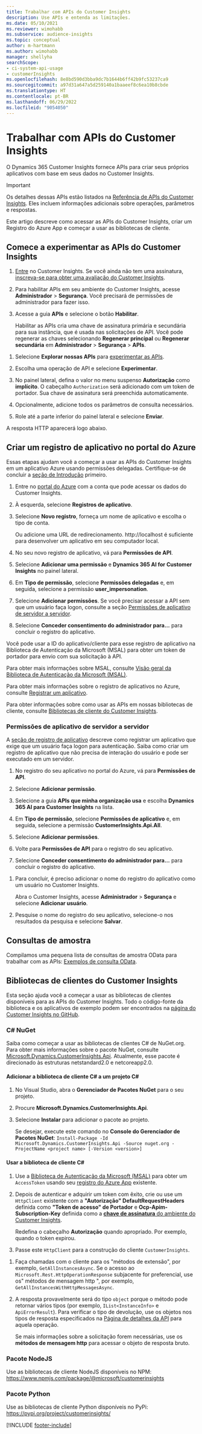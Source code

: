 ```yaml
---
title: Trabalhar com APIs do Customer Insights
description: Use APIs e entenda as limitações.
ms.date: 05/10/2021
ms.reviewer: wimohabb
ms.subservice: audience-insights
ms.topic: conceptual
author: m-hartmann
ms.author: wimohabb
manager: shellyha
searchScope:
- ci-system-api-usage
- customerInsights
ms.openlocfilehash: 8e8bd590d3bba9dc7b1644b6ff42b9fc53237ca9
ms.sourcegitcommit: a97d31a647a5d259140a1baaeef8c6ea10b8cbde
ms.translationtype: HT
ms.contentlocale: pt-BR
ms.lasthandoff: 06/29/2022
ms.locfileid: "9054050"
---
```

# <a name="work-with-customer-insights-apis"></a>Trabalhar com APIs do Customer Insights

O Dynamics 365 Customer Insights fornece APIs para criar seus próprios aplicativos com base em seus dados no Customer Insights.

> [!IMPORTANT]
> Os detalhes dessas APIs estão listados na [Referência de APIs do Customer Insights](https://developer.ci.ai.dynamics.com/api-details#api=CustomerInsights). Eles incluem informações adicionais sobre operações, parâmetros e respostas.

Este artigo descreve como acessar as APIs do Customer Insights, criar um Registro do Azure App e começar a usar as bibliotecas de cliente.

## <a name="get-started-trying-the-customer-insights-apis"></a>Comece a experimentar as APIs do Customer Insights

1. [Entre](https://home.ci.ai.dynamics.com) no Customer Insights. Se você ainda não tem uma assinatura, [inscreva-se para obter uma avaliação do Customer Insights](https://aka.ms/tryci).

1. Para habilitar APIs em seu ambiente do Customer Insights, acesse **Administrador** > **Segurança**. Você precisará de permissões de administrador para fazer isso.

1. Acesse a guia **APIs** e selecione o botão **Habilitar**.    
 
   Habilitar as APIs cria uma chave de assinatura primária e secundária para sua instância, que é usada nas solicitações de API. Você pode regenerar as chaves selecionando **Regenerar principal** ou **Regenerar secundária** em **Administrador** > **Segurança** > **APIs**.

<!--  :::image type="content" source="media/enable-apis.gif" alt-text="Enable Customer Insights APIs."::: -->

1. Selecione **Explorar nossas APIs** para [experimentar as APIs](https://developer.ci.ai.dynamics.com/api-details#api=CustomerInsights&operation=Get-all-instances).

1. Escolha uma operação de API e selecione **Experimentar**.

1. No painel lateral, defina o valor no menu suspenso **Autorização** como **implícito**. O cabeçalho `Authorization` será adicionado com um token de portador. Sua chave de assinatura será preenchida automaticamente.
  
1. Opcionalmente, adicione todos os parâmetros de consulta necessários.

1. Role até a parte inferior do painel lateral e selecione **Enviar**.

A resposta HTTP aparecerá logo abaixo.

<!--   :::image type="content" source="media/try-apis.gif" alt-text="How to test the APIs."::: -->

## <a name="create-a-new-app-registration-in-the-azure-portal"></a>Criar um registro de aplicativo no portal do Azure

Essas etapas ajudam você a começar a usar as APIs do Customer Insights em um aplicativo Azure usando permissões delegadas. Certifique-se de concluir a [seção de Introdução](#get-started-trying-the-customer-insights-apis) primeiro.

1. Entre no [portal do Azure](https://portal.azure.com) com a conta que pode acessar os dados do Customer Insights.

1. À esquerda, selecione **Registros de aplicativo**.

1. Selecione **Novo registro**, forneça um nome de aplicativo e escolha o tipo de conta.

   Ou adicione uma URL de redirecionamento. http://localhost é suficiente para desenvolver um aplicativo em seu computador local.

1. No seu novo registro de aplicativo, vá para **Permissões de API**.

1. Selecione **Adicionar uma permissão** e **Dynamics 365 AI for Customer Insights** no painel lateral.

1. Em **Tipo de permissão**, selecione **Permissões delegadas** e, em seguida, selecione a permissão **user_impersonation**.

1. Selecione **Adicionar permissões**. Se você precisar acessar a API sem que um usuário faça logon, consulte a seção [Permissões de aplicativo de servidor a servidor](#server-to-server-application-permissions).

1. Selecione **Conceder consentimento do administrador para...** para concluir o registro do aplicativo.

Você pode usar a ID do aplicativo/cliente para esse registro de aplicativo na Biblioteca de Autenticação da Microsoft (MSAL) para obter um token de portador para envio com sua solicitação à API.

<!-- :::image type="content" source="media/grant-admin-consent.gif" alt-text="How to grant admin consent."::: -->

Para obter mais informações sobre MSAL, consulte [Visão geral da Biblioteca de Autenticação da Microsoft (MSAL)](/azure/active-directory/develop/msal-overview).

Para obter mais informações sobre o registro de aplicativos no Azure, consulte [Registrar um aplicativo](/graph/auth-register-app-v2).

Para obter informações sobre como usar as APIs em nossas bibliotecas de cliente, consulte [Bibliotecas de cliente do Customer Insights](#customer-insights-client-libraries).

### <a name="server-to-server-application-permissions"></a>Permissões de aplicativo de servidor a servidor

A [seção de registro de aplicativo](#create-a-new-app-registration-in-the-azure-portal) descreve como registrar um aplicativo que exige que um usuário faça logon para autenticação. Saiba como criar um registro de aplicativo que não precisa de interação do usuário e pode ser executado em um servidor.

1. No registro do seu aplicativo no portal do Azure, vá para **Permissões de API**.

1. Selecione **Adicionar permissão**. 

1. Selecione a guia **APIs que minha organização usa** e escolha **Dynamics 365 AI para Customer Insights** na lista. 

1. Em **Tipo de permissão**, selecione **Permissões de aplicativo** e, em seguida, selecione a permissão **CustomerInsights.Api.All**.

1. Selecione **Adicionar permissões**.

1. Volte para **Permissões de API** para o registro do seu aplicativo.

1. Selecione **Conceder consentimento do administrador para...** para concluir o registro do aplicativo.

 <!--  :::image type="content" source="media/grant-admin-consent.gif" alt-text="How to grant admin consent."::: -->

1. Para concluir, é preciso adicionar o nome do registro do aplicativo como um usuário no Customer Insights.  
   
   Abra o Customer Insights, acesse **Administrador** > **Segurança** e selecione **Adicionar usuário**.

1. Pesquise o nome do registro do seu aplicativo, selecione-o nos resultados da pesquisa e selecione **Salvar**.

## <a name="sample-queries"></a>Consultas de amostra

Compilamos uma pequena lista de consultas de amostra OData para trabalhar com as APIs: [Exemplos de consulta OData](odata-examples.md).

## <a name="customer-insights-client-libraries"></a>Bibliotecas de clientes do Customer Insights

Esta seção ajuda você a começar a usar as bibliotecas de clientes disponíveis para as APIs do Customer Insights. Todo o código-fonte da biblioteca e os aplicativos de exemplo podem ser encontrados na [página do Customer Insights no GitHub](https://github.com/microsoft/Dynamics365-CustomerInsights-Client-Libraries). 

### <a name="c-nuget"></a>C# NuGet

Saiba como começar a usar as bibliotecas de clientes C# de NuGet.org. Para obter mais informações sobre o pacote NuGet, consulte [Microsoft.Dynamics.CustomerInsights.Api](https://www.nuget.org/packages/Microsoft.Dynamics.CustomerInsights.Api/). Atualmente, esse pacote é direcionado às estruturas netstandard2.0 e netcoreapp2.0.

#### <a name="add-the-c-client-library-to-a-c-project"></a>Adicionar a biblioteca de cliente C# a um projeto C#

1. No Visual Studio, abra o **Gerenciador de Pacotes NuGet** para o seu projeto.

1. Procure **Microsoft.Dynamics.CustomerInsights.Api**.

1. Selecione **Instalar** para adicionar o pacote ao projeto.
 
   Se desejar, execute este comando no **Console do Gerenciador de Pacotes NuGet**: `Install-Package -Id Microsoft.Dynamics.CustomerInsights.Api -Source nuget.org -ProjectName <project name> [-Version <version>]`

 <!--  :::image type="content" source="media/visual-studio-nuget-package.gif" alt-text="Add NuGet package to Visual Studio project."::: -->

#### <a name="use-the-c-client-library"></a>Usar a biblioteca de cliente C#

1. Use a [Biblioteca de Autenticação da Microsoft (MSAL)](/azure/active-directory/develop/msal-overview) para obter um `AccessToken` usando seu [registro do Azure App](#create-a-new-app-registration-in-the-azure-portal) existente.

1. Depois de autenticar e adquirir um token com êxito, crie ou use um `HttpClient` existente com a **"Autorização" DefaultRequestHeaders** definida como **"Token de acesso" de Portador** e **Ocp-Apim-Subscription-Key** definida como a [**chave de assinatura** do ambiente do Customer Insights](#get-started-trying-the-customer-insights-apis).   
 
   Redefina o cabeçalho **Autorização** quando apropriado. Por exemplo, quando o token expirou.

1. Passe este `HttpClient` para a construção do cliente `CustomerInsights`.

<!--   :::image type="content" source="media/httpclient-sample.png" alt-text="Sample of httpclient."::: -->

1. Faça chamadas com o cliente para os "métodos de extensão", por exemplo, `GetAllInstancesAsync`. Se o acesso ao `Microsoft.Rest.HttpOperationResponse` subjacente for preferencial, use os" métodos de mensagem http ", por exemplo, `GetAllInstancesWithHttpMessagesAsync`.

1. A resposta provavelmente será do tipo `object` porque o método pode retornar vários tipos (por exemplo, `IList<InstanceInfo>` e `ApiErrorResult`). Para verificar o tipo de devolução, use os objetos nos tipos de resposta especificados na [Página de detalhes da API](https://developer.ci.ai.dynamics.com/api-details#api=CustomerInsights) para aquela operação.    
   
   Se mais informações sobre a solicitação forem necessárias, use os **métodos de mensagem http** para acessar o objeto de resposta bruto.

### <a name="nodejs-package"></a>Pacote NodeJS

Use as bibliotecas de cliente NodeJS disponíveis no NPM: https://www.npmjs.com/package/@microsoft/customerinsights

### <a name="python-package"></a>Pacote Python

Use as bibliotecas de cliente Python disponíveis no PyPi: https://pypi.org/project/customerinsights/

[!INCLUDE [footer-include](includes/footer-banner.md)]
